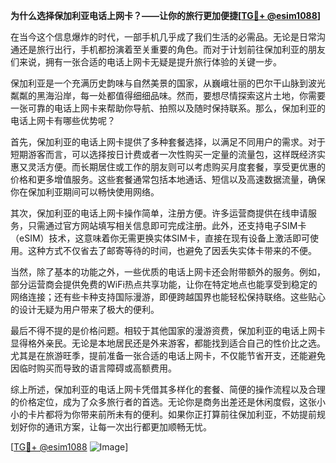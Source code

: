**为什么选择保加利亚电话上网卡？——让你的旅行更加便捷[[TG💪+ @esim1088](https://t.me/s/esim1088)]**

在当今这个信息爆炸的时代，一部手机几乎成了我们生活的必需品。无论是日常沟通还是旅行出行，手机都扮演着至关重要的角色。而对于计划前往保加利亚的朋友们来说，拥有一张合适的电话上网卡无疑是提升旅行体验的关键一步。

保加利亚是一个充满历史韵味与自然美景的国家，从巍峨壮丽的巴尔干山脉到波光粼粼的黑海沿岸，每一处都值得细细品味。然而，要想尽情探索这片土地，你需要一张可靠的电话上网卡来帮助你导航、拍照以及随时保持联系。那么，保加利亚的电话上网卡有哪些优势呢？

首先，保加利亚的电话上网卡提供了多种套餐选择，以满足不同用户的需求。对于短期游客而言，可以选择按日计费或者一次性购买一定量的流量包，这样既经济实惠又灵活方便。而长期居住或工作的朋友则可以考虑购买月度套餐，享受更优惠的价格和更多增值服务。这些套餐通常包括本地通话、短信以及高速数据流量，确保你在保加利亚期间可以畅快使用网络。

其次，保加利亚的电话上网卡操作简单，注册方便。许多运营商提供在线申请服务，只需通过官方网站填写相关信息即可完成注册。此外，还支持电子SIM卡（eSIM）技术，这意味着你无需更换实体SIM卡，直接在现有设备上激活即可使用。这种方式不仅省去了邮寄等待的时间，也避免了因丢失实体卡带来的不便。

当然，除了基本的功能之外，一些优质的电话上网卡还会附带额外的服务。例如，部分运营商会提供免费的WiFi热点共享功能，让你在特定地点也能享受到稳定的网络连接；还有些卡种支持国际漫游，即便跨越国界也能轻松保持联络。这些贴心的设计无疑为用户带来了极大的便利。

最后不得不提的是价格问题。相较于其他国家的漫游资费，保加利亚的电话上网卡显得格外亲民。无论是本地居民还是外来游客，都能找到适合自己的性价比之选。尤其是在旅游旺季，提前准备一张合适的电话上网卡，不仅能节省开支，还能避免因临时购买而导致的语言障碍或高额费用。

综上所述，保加利亚的电话上网卡凭借其多样化的套餐、简便的操作流程以及合理的价格定位，成为了众多旅行者的首选。无论你是商务出差还是休闲度假，这张小小的卡片都将为你带来前所未有的便利。如果你正打算前往保加利亚，不妨提前规划好你的通讯方案，让每一次出行都更加顺畅无忧。

[[TG💪+ @esim1088](https://t.me/s/esim1088) ![Image](https://i.postimg.cc/4NQfJmqS/Snipaste-2025-05-13-00-14-12.png)]